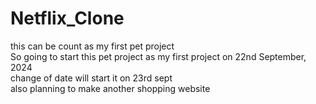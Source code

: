 # Netflix_Clone
this can be count as my first pet project
<br>
So going to start this pet project as my first project on 22nd September, 2024
<br>
change of date will start it on 23rd sept
<br>
also planning to make another shopping website 
